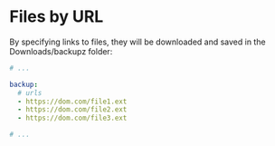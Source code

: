 # Files by URL

By specifying links to files, they will be downloaded and saved in the Downloads/backupz folder:

```yaml
# ...

backup:
  # urls
  - https://dom.com/file1.ext
  - https://dom.com/file2.ext
  - https://dom.com/file3.ext

# ...
```

